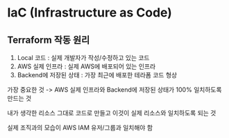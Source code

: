 # IaC (Infrastructure as Code)

## Terraform 작동 원리

1. Local 코드 : 실제 개발자가 작성/수정하고 있는 코드
2. AWS 실제 인프라 : 실제 AWS에 배포되어 있는 인프라
3. Backend에 저장된 상태 : 가장 최근에 배포한 테라폼 코드 형상

가장 중요한 것 -> AWS 실제 인프라와 Backend에 저장된 상태가 100% 일치하도록 만드는 것

내가 생각한 리소스 그대로 코드로 만들고 이것이 실제 리소스와 일치하도록 되는 것

실제 조직과의 모습이 AWS IAM 유저/그룹과 일치해야 함
